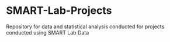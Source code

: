 # SMART-Lab-Projects

Repository for data and statistical analysis conducted for projects conducted using SMART Lab Data
